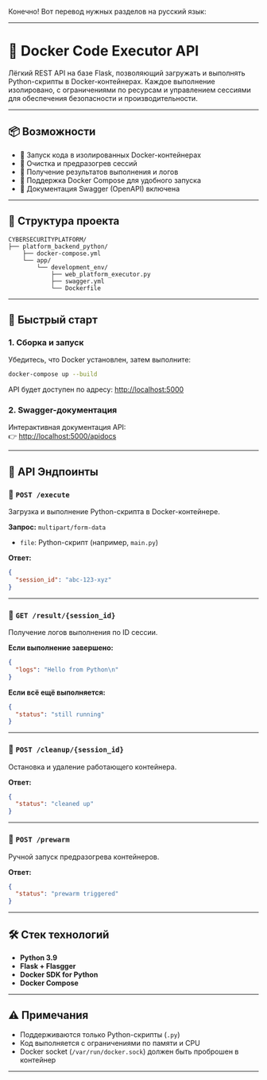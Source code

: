 Конечно! Вот перевод нужных разделов на русский язык:

---

# 🚀 Docker Code Executor API

Лёгкий REST API на базе Flask, позволяющий загружать и выполнять Python-скрипты в Docker-контейнерах. Каждое выполнение изолировано, с ограничениями по ресурсам и управлением сессиями для обеспечения безопасности и производительности.

---

## 📦 Возможности

- 🔐 Запуск кода в изолированных Docker-контейнерах  
- 🧼 Очистка и предразогрев сессий  
- 🧪 Получение результатов выполнения и логов  
- 🔁 Поддержка Docker Compose для удобного запуска  
- 🧾 Документация Swagger (OpenAPI) включена  

---

## 📁 Структура проекта

```
CYBERSECURITYPLATFORM/
├── platform_backend_python/
    ├── docker-compose.yml
    └── app/
        └── development_env/
            ├── web_platform_executor.py
            ├── swagger.yml
            └── Dockerfile
```

---

## 🚀 Быстрый старт

### 1. Сборка и запуск

Убедитесь, что Docker установлен, затем выполните:

```bash
docker-compose up --build
```

API будет доступен по адресу: [http://localhost:5000](http://localhost:5000)

### 2. Swagger-документация

Интерактивная документация API:  
👉 [http://localhost:5000/apidocs](http://localhost:5000/apidocs)

---

## 📌 API Эндпоинты

### 🔸 `POST /execute`  
Загрузка и выполнение Python-скрипта в Docker-контейнере.

**Запрос:** `multipart/form-data`

- `file`: Python-скрипт (например, `main.py`)

**Ответ:**
```json
{
  "session_id": "abc-123-xyz"
}
```

---

### 🔸 `GET /result/{session_id}`  
Получение логов выполнения по ID сессии.

**Если выполнение завершено:**
```json
{
  "logs": "Hello from Python\n"
}
```

**Если всё ещё выполняется:**
```json
{
  "status": "still running"
}
```

---

### 🔸 `POST /cleanup/{session_id}`  
Остановка и удаление работающего контейнера.

**Ответ:**
```json
{
  "status": "cleaned up"
}
```

---

### 🔸 `POST /prewarm`  
Ручной запуск предразогрева контейнеров.

**Ответ:**
```json
{
  "status": "prewarm triggered"
}
```

---

## 🛠 Стек технологий

- **Python 3.9**
- **Flask + Flasgger**
- **Docker SDK for Python**
- **Docker Compose**

---

## ⚠️ Примечания

- Поддерживаются только Python-скрипты (`.py`)
- Код выполняется с ограничениями по памяти и CPU
- Docker socket (`/var/run/docker.sock`) должен быть проброшен в контейнер

---
